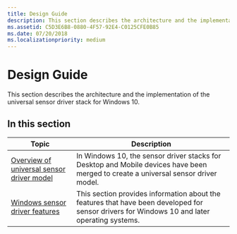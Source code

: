 ```yaml
---
title: Design Guide
description: This section describes the architecture and the implementation of the universal sensor driver stack for Windows 10.
ms.assetid: C5D3E6B8-0880-4F57-92E4-C0125CFE0B85
ms.date: 07/20/2018
ms.localizationpriority: medium
---
```


# Design Guide


This section describes the architecture and the implementation of the universal sensor driver stack for Windows 10.

## In this section

|Topic|Description|
|---|---|
|[Overview of universal sensor driver model](overview-of-converged-sensor-driver-model.md)|In Windows 10, the sensor driver stacks for Desktop and Mobile devices have been merged to create a universal sensor driver model.|
|[Windows sensor driver features](windows-sensor-driver-features.md)|This section provides information about the features that have been developed for sensor drivers for Windows 10 and later operating systems.|






